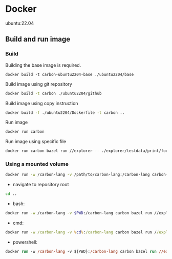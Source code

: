 # Docker

<!--
Part of the Carbon Language project, under the Apache License v2.0 with LLVM
Exceptions. See /LICENSE for license information.
SPDX-License-Identifier: Apache-2.0 WITH LLVM-exception
-->

ubuntu:22.04

## Build and run image

### Build

Building the base image is required.

```
docker build -t carbon-ubuntu2204-base ./ubuntu2204/base
```

Build image using git repository

```bash
docker build -t carbon ./ubuntu2204/github
```

Build image using copy instruction

```bash
docker build -f ./ubuntu2204/Dockerfile -t carbon ..
```

Run image

```bash
docker run carbon
```

Run image using specific file

```bash
docker run carbon bazel run //explorer -- ./explorer/testdata/print/format_only.carbon
```

### Using a mounted volume

```bash
docker run -w /carbon-lang -v /path/to/carbon-lang:/carbon-lang carbon-ubuntu2204-base bazel run //explorer -- ./explorer/testdata/print/format_only.carbon
```

-   navigate to repository root

```bash
cd ..
```

-   bash:

```bash
docker run -w /carbon-lang -v $PWD:/carbon-lang carbon bazel run //explorer -- ./explorer/testdata/print/format_only.carbon
```

-   cmd:

```cmd
docker run -w /carbon-lang -v %cd%:/carbon-lang carbon bazel run //explorer -- ./explorer/testdata/print/format_only.carbon
```

-   powershell:

```ps
docker run -w /carbon-lang -v ${PWD}:/carbon-lang carbon bazel run //explorer -- ./explorer/testdata/print/format_only.carbon
```
